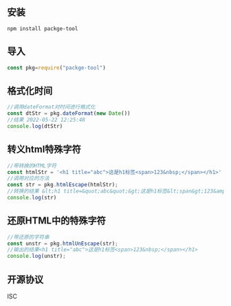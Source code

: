 ## 安装
```
npm install packge-tool
```

## 导入
```js
const pkg=require("packge-tool")
```

## 格式化时间
```js
//调用dateFormat对时间进行格式化
const dtStr = pkg.dateFormat(new Date())
//结果 2022-05-22 12:25:48
console.log(dtStr)

```

## 转义html特殊字符
```js
//带转换的HTML字符
const htmlStr = '<h1 title="abc">这是h1标签<span>123&nbsp;</span></h1>'
//调用对应的方法
const str = pkg.htmlEscape(htmlStr);
//转换的结果 &lt;h1 title=&quot;abc&quot;&gt;这是h1标签&lt;span&gt;123&amp;nbsp;&lt;/span&gt;&lt;/h1&gt;
console.log(str)

```

## 还原HTML中的特殊字符
```js
//带还原的字符串
const unstr = pkg.htmlUnEscape(str);
//输出的结果<h1 title="abc">这是h1标签<span>123&nbsp;</span></h1>
console.log(unstr);
```

## 开源协议
ISC